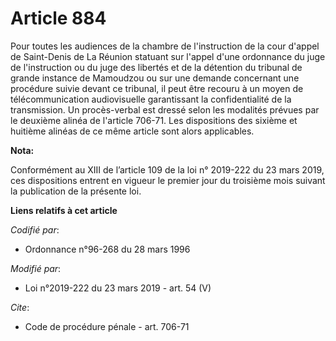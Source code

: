 # Article 884

Pour toutes les audiences de la chambre de l'instruction de la cour d'appel de Saint-Denis de La Réunion statuant sur l'appel
d'une ordonnance du juge de l'instruction ou du juge des libertés et de la détention du tribunal de grande instance de
Mamoudzou ou sur une demande concernant une procédure suivie devant ce tribunal, il peut être recouru à un moyen de
télécommunication audiovisuelle garantissant la confidentialité de la transmission. Un procès-verbal est dressé selon les
modalités prévues par le deuxième alinéa de l'article 706-71. Les dispositions des sixième et huitième alinéas de ce même
article sont alors applicables.

**Nota:**

Conformément au XIII de l’article 109 de la loi n° 2019-222 du 23 mars 2019, ces dispositions entrent en vigueur le premier
jour du troisième mois suivant la publication de la présente loi.

**Liens relatifs à cet article**

_Codifié par_:

  - Ordonnance n°96-268 du 28 mars 1996

_Modifié par_:

  - Loi n°2019-222 du 23 mars 2019 - art. 54 (V)

_Cite_:

  - Code de procédure pénale - art. 706-71
